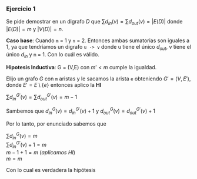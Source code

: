 ### Ejercicio 1

Se pide demostrar en un digrafo $D$ que $∑ d_{in}(v) = ∑ d_{out}(v) = |E(D)|$ donde $|E(D)| = m$ y $|V(D)| = n$.

**Caso base**: Cuando `m` = 1 y `n` = 2. Entonces ambas sumatorias son iguales a 1, ya que tendríamos
un digrafo `u -> v` donde u tiene el único $d_{out}$, v tiene el único $d_{in}$ y `m` = 1. Con lo cuál es válido.

**Hipotesis Inductiva**: G = (V,E) con $m' < m$ cumple la igualdad.

Elijo un grafo $G$ con `m` aristas y le sacamos la arista `e` obteniendo $G' = (V,E')$, donde $E' = E \setminus \{e\}$ entonces aplico la **HI**

$∑ d_{in}^{G'} (v) = ∑ d_{out}^{G'}(v) = m - 1$

Sambemos que $d_{in}^{G}(v) = d_{in}^{G'}(v) + 1$ y $d_{out}^{G}(v) = d_{out}^{G'}(v) + 1$

Por lo tanto, por enunciado sabemos que 

$∑ d_{in}^{G}(v) = m$
\
$∑ d_{in}^{G'}(v) + 1 = m$
\
$m - 1 + 1 = m$ (*aplicamos HI*)
\
$m = m$

Con lo cual es verdadera la hipótesis